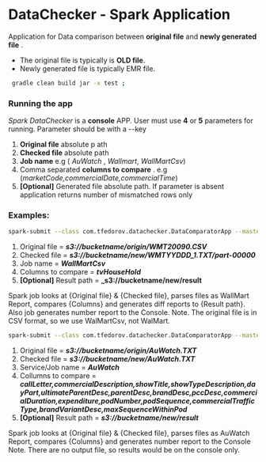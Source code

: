 # DataChecker - Spark Application

Application for Data comparison between **original file** and **newly generated file** .
 - The original file is typically is **OLD file**. 
 - Newly generated file is typically EMR file.
 
```sh
 gradle clean build jar -x test ;
```

### Running the app
_Spark DataChecker_ is a **console** APP. User must use **4** or **5** parameters for running. Parameter should be with a --key 
1. **Original file** absolute p ath
2. **Checked file** absolute path
3. **Job name** e.g ( *AuWatch* , *Wallmart*, *WallMartCsv*)
4. Comma separated **columns to compare** . e.g (_marketCode,commercialDate,commercialTime_)
5. **[Optional]** Generated file absolute path. If parameter is absent application returns number of mismatched rows only

### Examples:
```sh
spark-submit --class com.tfedorov.datachecker.DataComparatorApp --master yarn --deploy-mode client SparkDataComparer-1.0-SNAPSHOT.jar --original s3://bucketname/Origin/Origin.CSV --checked s3://bucketname/new/WMTYYDDD_1.TXT/part-00000 --parser WallMartCsv --columns tvHouseHold --output s3://bucketname/new/result
```
1. Original file = **_s3://bucketname/origin/WMT20090.CSV_**
2. Checked file = **_s3://bucketname/new/WMTYYDDD_1.TXT/part-00000_**
3. Job name = **_WallMartCsv_**
4. Columns to compare = **_tvHouseHold_**
5.  **[Optional]** Result path = **_s3://bucketname/new/result**


Spark job looks at {Original file} & {Checked file}, parses files as WallMart Report, compares {Columns} and generates diff reports to {Result path}.
Also job generates number report to the Console.
Note. The original file is in CSV format, so we use WalMartCsv, not WalMart.

```sh
spark-submit --class com.tfedorov.datachecker.DataComparatorApp --master yarn --deploy-mode client SparkDataComparer-1.0-SNAPSHOT.jar --original s3://bucketname/origin/AuWatch.TXT --checked s3://bucketname/new/AuWatch.TXT --parser AuWatch --columns callLetter,commercialDescription,showTitle,showTypeDescription,dayPart,ultimateParentDesc,parentDesc,brandDesc,pccDesc,commercialDuration,expenditure,podNumber,podSequence,commercialTrafficType,brandVariantDesc,maxSequenceWithinPod
```
1. Original file = **_s3://bucketname/origin/AuWatch.TXT_**
2. Checked file = **_s3://bucketname/new/AuWatch.TXT_**
3. Service/Job name = **_AuWatch_**
4. Collumns to compare = **_callLetter,commercialDescription,showTitle,showTypeDescription,dayPart,ultimateParentDesc,parentDesc,brandDesc,pccDesc,commercialDuration,expenditure,podNumber,podSequence,commercialTrafficType,brandVariantDesc,maxSequenceWithinPod_**
5.  **[Optional]** Result path = **_s3://bucketname/new/result_**

Spark job looks at {Original file} & {Checked file}, parses files as AuWatch Report, compares {Columns} and generates number report to the Console
Note. There are no output file, so results would be on the console only.
